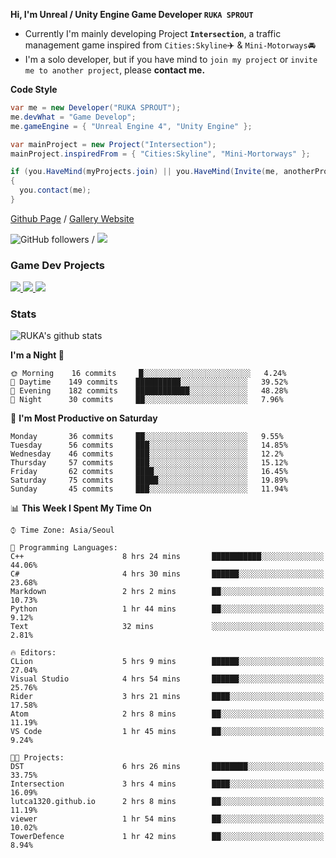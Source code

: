 **Hi, I'm Unreal / Unity Engine Game Developer `RUKA SPROUT`**

- Currently I'm mainly developing Project **`Intersection`**, a traffic management game inspired from `Cities:Skyline`✈️ & `Mini-Motorways`🚘
- I'm a solo developer, but if you have mind to `join my project` or `invite me to another project`, please **contact me.**

**Code Style**

```csharp
var me = new Developer("RUKA SPROUT");
me.devWhat = "Game Develop";
me.gameEngine = { "Unreal Engine 4", "Unity Engine" };
```

```csharp
var mainProject = new Project("Intersection");
mainProject.inspiredFrom = { "Cities:Skyline", "Mini-Mortorways" };

if (you.HaveMind(myProjects.join) || you.HaveMind(Invite(me, anotherProject)))
{
  you.contact(me);
}
```

[Github Page](https://lutca1320.github.io/) / [Gallery Website](https://rukasp.xyz/)

![GitHub followers](https://img.shields.io/github/followers/lutca1320?label=Follow&style=social) / [![](https://img.shields.io/badge/Gmail-lutca1320%40gmail.com-blue)](mailto:lutca1320@gmail.com)

### Game Dev Projects

<a href="https://github.com/lutca1320/Intersection">
  <img src="https://github-readme-stats.vercel.app/api/pin/?username=lutca1320&repo=Intersection" />
</a>
<a href="https://github.com/lutca1320/Reversi">
  <img src="https://github-readme-stats.vercel.app/api/pin/?username=lutca1320&repo=Reversi" />
</a>
<a href="https://github.com/lutca1320/Together">
  <img src="https://github-readme-stats.vercel.app/api/pin/?username=lutca1320&repo=Together" />
</a>


### Stats

![RUKA's github stats](https://github-readme-stats.vercel.app/api?username=lutca1320&show_icons=true&include_all_commits=true&count_private=true&hide=contribs,prs)

<!--START_SECTION:waka-->
**I'm a Night 🦉** 

```text
🌞 Morning    16 commits     █░░░░░░░░░░░░░░░░░░░░░░░░   4.24% 
🌆 Daytime    149 commits    ██████████░░░░░░░░░░░░░░░   39.52% 
🌃 Evening    182 commits    ████████████░░░░░░░░░░░░░   48.28% 
🌙 Night      30 commits     ██░░░░░░░░░░░░░░░░░░░░░░░   7.96%

```
📅 **I'm Most Productive on Saturday** 

```text
Monday       36 commits     ██░░░░░░░░░░░░░░░░░░░░░░░   9.55% 
Tuesday      56 commits     ███░░░░░░░░░░░░░░░░░░░░░░   14.85% 
Wednesday    46 commits     ███░░░░░░░░░░░░░░░░░░░░░░   12.2% 
Thursday     57 commits     ███░░░░░░░░░░░░░░░░░░░░░░   15.12% 
Friday       62 commits     ████░░░░░░░░░░░░░░░░░░░░░   16.45% 
Saturday     75 commits     █████░░░░░░░░░░░░░░░░░░░░   19.89% 
Sunday       45 commits     ███░░░░░░░░░░░░░░░░░░░░░░   11.94%

```


📊 **This Week I Spent My Time On** 

```text
⌚︎ Time Zone: Asia/Seoul

💬 Programming Languages: 
C++                      8 hrs 24 mins       ███████████░░░░░░░░░░░░░░   44.06% 
C#                       4 hrs 30 mins       ██████░░░░░░░░░░░░░░░░░░░   23.68% 
Markdown                 2 hrs 2 mins        ██░░░░░░░░░░░░░░░░░░░░░░░   10.73% 
Python                   1 hr 44 mins        ██░░░░░░░░░░░░░░░░░░░░░░░   9.12% 
Text                     32 mins             ░░░░░░░░░░░░░░░░░░░░░░░░░   2.81%

🔥 Editors: 
CLion                    5 hrs 9 mins        ██████░░░░░░░░░░░░░░░░░░░   27.04% 
Visual Studio            4 hrs 54 mins       ██████░░░░░░░░░░░░░░░░░░░   25.76% 
Rider                    3 hrs 21 mins       ████░░░░░░░░░░░░░░░░░░░░░   17.58% 
Atom                     2 hrs 8 mins        ██░░░░░░░░░░░░░░░░░░░░░░░   11.19% 
VS Code                  1 hr 45 mins        ██░░░░░░░░░░░░░░░░░░░░░░░   9.24%

🐱‍💻 Projects: 
DST                      6 hrs 26 mins       ████████░░░░░░░░░░░░░░░░░   33.75% 
Intersection             3 hrs 4 mins        ████░░░░░░░░░░░░░░░░░░░░░   16.09% 
lutca1320.github.io      2 hrs 8 mins        ██░░░░░░░░░░░░░░░░░░░░░░░   11.19% 
viewer                   1 hr 54 mins        ██░░░░░░░░░░░░░░░░░░░░░░░   10.02% 
TowerDefence             1 hr 42 mins        ██░░░░░░░░░░░░░░░░░░░░░░░   8.94%

```


<!--END_SECTION:waka-->
